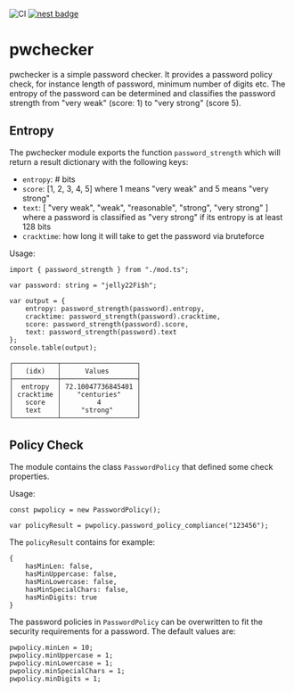 ![CI](https://github.com/ThaiJamesLee/pwchecker/workflows/CI/badge.svg) [![nest badge](https://nest.land/badge-block.svg)](https://nest.land/package/pwchecker)


# pwchecker

pwchecker is a simple password checker. It provides a password policy check, for instance length of password, minimum number of digits etc. The entropy of the password can be determined and classifies the password strength from "very weak" (score: 1) to "very strong" (score 5).


## Entropy

The pwchecker module exports the function `password_strength` which will return a
result dictionary with the following keys:
- `entropy`: # bits 
- `score`: [1, 2, 3, 4, 5] where 1 means "very weak" and 5 means "very strong"
- `text`: [ "very weak", "weak", "reasonable", "strong", "very strong" ] where a password is classified as "very strong" if its entropy is at least 128 bits
- `cracktime`: how long it will take to get the password via bruteforce

Usage: 

```
import { password_strength } from "./mod.ts";

var password: string = "jelly22Fi$h";

var output = {
    entropy: password_strength(password).entropy,
    cracktime: password_strength(password).cracktime,
    score: password_strength(password).score,
    text: password_strength(password).text
};
console.table(output);

┌───────────┬───────────────────┐
│   (idx)   │      Values       │
├───────────┼───────────────────┤
│  entropy  │ 72.10047736845401 │
│ cracktime │    "centuries"    │
│   score   │         4         │
│   text    │     "strong"      │
└───────────┴───────────────────┘
```


## Policy Check

The module contains the class `PasswordPolicy` that defined some check properties.

Usage: 

```
const pwpolicy = new PasswordPolicy();

var policyResult = pwpolicy.password_policy_compliance("123456");

```

The `policyResult` contains for example:

```
{
    hasMinLen: false,
    hasMinUppercase: false,
    hasMinLowercase: false,
    hasMinSpecialChars: false,
    hasMinDigits: true
}
```

The password policies in `PasswordPolicy` can be overwritten to fit the security requirements for a password.
The default values are:

```
pwpolicy.minLen = 10;
pwpolicy.minUppercase = 1;
pwpolicy.minLowercase = 1;
pwpolicy.minSpecialChars = 1;
pwpolicy.minDigits = 1;
```
